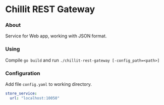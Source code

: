 # Chillit REST Gateway

### About
Service for Web app, working with JSON format.

### Using

Compile `go build` and run `./chillit-rest-gateway [-config_path=<path>]`

### Configuration

Add file `config.yaml` to working directory.
 
``` yaml
store_service:
  url: "localhost:10050"
``` 
